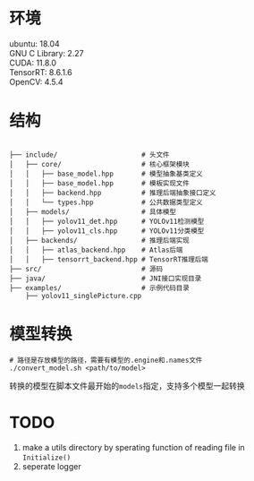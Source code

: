 # 环境
ubuntu: 18.04  
GNU C Library: 2.27  
CUDA: 11.8.0  
TensorRT: 8.6.1.6  
OpenCV: 4.5.4  
# 结构
```

├── include/                     # 头文件
│   ├── core/                    # 核心框架模块
│   │   ├── base_model.hpp       # 模型抽象基类定义
│   │   ├── base_model.hpp       # 模板实现文件
│   │   ├── backend.hpp          # 推理后端抽象接口定义
│   │   └── types.hpp            # 公共数据类型定义
│   ├── models/                  # 具体模型
│   │   ├── yolov11_det.hpp      # YOLOv11检测模型
│   │   ├── yolov11_cls.hpp      # YOLOv11分类模型
│   ├── backends/                # 推理后端实现
│   │   ├── atlas_backend.hpp    # Atlas后端
│   │   ├── tensorrt_backend.hpp # TensorRT推理后端
├── src/                         # 源码
├── java/                        # JNI接口实现目录
├── examples/                    # 示例代码目录
    ├── yolov11_singlePicture.cpp 

```

# 模型转换
```
# 路径是存放模型的路径，需要有模型的.engine和.names文件
./convert_model.sh <path/to/model>
```
转换的模型在脚本文件最开始的`models`指定，支持多个模型一起转换

# TODO
1. make a utils directory by sperating function of reading file in `Initialize()`
2. seperate logger